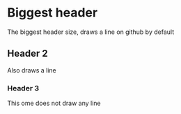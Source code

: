 # Biggest header
The biggest header size, draws a line on github by default
## Header 2
Also draws a line
### Header 3
This ome does not draw any line
